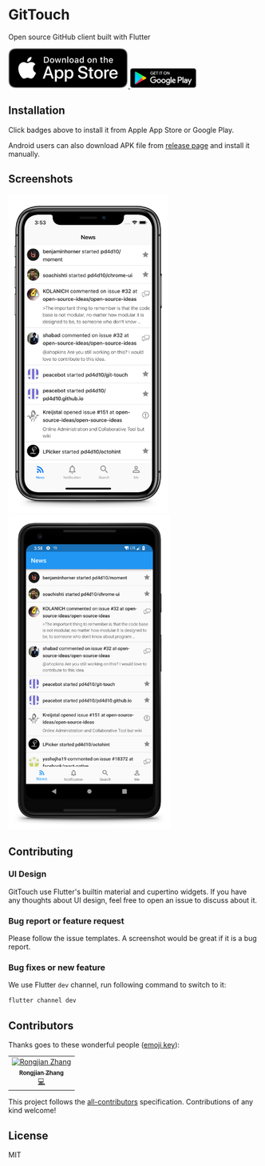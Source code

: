 # GitTouch

Open source GitHub client built with Flutter

<a href="https://itunes.apple.com/us/app/gittouch/id1452042346">
  <img alt="Download on the App Store" title="App Store" src="assets/app-store.svg" />
</a>
<a href="https://play.google.com/store/apps/details?id=io.github.pd4d10.gittouch">
  <img alt="Get it on Google Play" title="Google Play" src="assets/google-play.png" height="40" />
</a>

## Installation

Click badges above to install it from Apple App Store or Google Play.

Android users can also download APK file from [release page](https://github.com/pd4d10/git-touch/releases) and install it manually.

## Screenshots

<img src="assets/screenshot-ios.png" alt="iOS screenshot" width="320" />
<img src="assets/screenshot-android.png" alt="Android screenshot" width="325" />

## Contributing

### UI Design

GitTouch use Flutter's builtin material and cupertino widgets. If you have any thoughts about UI design, feel free to open an issue to discuss about it.

### Bug report or feature request

Please follow the issue templates. A screenshot would be great if it is a bug report.

### Bug fixes or new feature

We use Flutter `dev` channel, run following command to switch to it:

```sh
flutter channel dev
```

## Contributors

Thanks goes to these wonderful people ([emoji key](https://allcontributors.org/docs/en/emoji-key)):

<!-- ALL-CONTRIBUTORS-LIST:START - Do not remove or modify this section -->
<!-- prettier-ignore -->
<table><tr><td align="center"><a href="https://github.com/pd4d10"><img src="https://avatars0.githubusercontent.com/u/9524411?v=4" width="100px;" alt="Rongjian Zhang"/><br /><sub><b>Rongjian Zhang</b></sub></a><br /><a href="https://github.com/pd4d10/git-touch/commits?author=pd4d10" title="Code">💻</a></td></tr></table>
<!-- ALL-CONTRIBUTORS-LIST:END -->

This project follows the [all-contributors](https://github.com/all-contributors/all-contributors) specification. Contributions of any kind welcome!

## License

MIT
